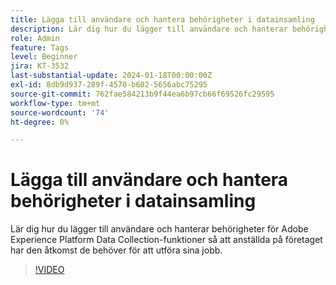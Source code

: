 ```yaml
---
title: Lägga till användare och hantera behörigheter i datainsamling
description: Lär dig hur du lägger till användare och hanterar behörigheter för Adobe Experience Platform Data Collection-funktioner så att anställda på företaget har den åtkomst de behöver för att utföra sina jobb.
role: Admin
feature: Tags
level: Beginner
jira: KT-3532
last-substantial-update: 2024-01-18T00:00:00Z
exl-id: 8db9d937-289f-4570-b602-5656abc75295
source-git-commit: 762fae584213b9f44ea6b97cb66f69526fc29595
workflow-type: tm+mt
source-wordcount: '74'
ht-degree: 0%

---
```


# Lägga till användare och hantera behörigheter i datainsamling

Lär dig hur du lägger till användare och hanterar behörigheter för Adobe Experience Platform Data Collection-funktioner så att anställda på företaget har den åtkomst de behöver för att utföra sina jobb.

>[!VIDEO](https://video.tv.adobe.com/v/28734/?learn=on)
